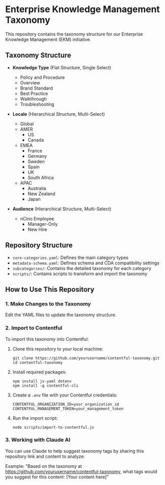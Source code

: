 # Enterprise Knowledge Management Taxonomy

This repository contains the taxonomy structure for our Enterprise Knowledge Management (EKM) initiative.

## Taxonomy Structure

- **Knowledge Type** (Flat Structure, Single Select)
  - Policy and Procedure
  - Overview
  - Brand Standard
  - Best Practice
  - Walkthrough
  - Troubleshooting

- **Locale** (Hierarchical Structure, Multi-Select)
  - Global
  - AMER
    - US
    - Canada
  - EMEA
    - France
    - Germany
    - Sweden
    - Spain
    - UK
    - South Africa
  - APAC
    - Australia
    - New Zealand
    - Japan
      
- **Audience** (Hierarchical Structure, Multi-Select)
  - nCino Employee
    - Manager-Only
    - New Hire

## Repository Structure

- `core-categories.yaml`: Defines the main category types
- `metadata-schema.yaml`: Defines schema and CDA compatibility settings
- `subcategories/`: Contains the detailed taxonomy for each category
- `scripts/`: Contains scripts to transform and import the taxonomy

## How to Use This Repository

### 1. Make Changes to the Taxonomy

Edit the YAML files to update the taxonomy structure.

### 2. Import to Contentful

To import this taxonomy into Contentful:

1. Clone this repository to your local machine:
   ```
   git clone https://github.com/yourusername/contentful-taxonomy.git
   cd contentful-taxonomy
   ```

2. Install required packages:
   ```
   npm install js-yaml dotenv
   npm install -g contentful-cli
   ```

3. Create a `.env` file with your Contentful credentials:
   ```
   CONTENTFUL_ORGANIZATION_ID=your_organization_id
   CONTENTFUL_MANAGEMENT_TOKEN=your_management_token
   ```

4. Run the import script:
   ```
   node scripts/import-to-contentful.js
   ```

### 3. Working with Claude AI

You can use Claude to help suggest taxonomy tags by sharing this repository link and content to analyze:

Example: "Based on the taxonomy at https://github.com/yourusername/contentful-taxonomy, what tags would you suggest for this content: [Your content here]"
